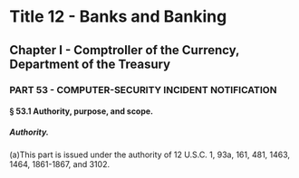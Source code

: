 
# Title 12 - Banks and Banking
## Chapter I - Comptroller of the Currency, Department of the Treasury
### PART 53 - COMPUTER-SECURITY INCIDENT NOTIFICATION
#### § 53.1 Authority, purpose, and scope.
##### Authority.

(a)This part is issued under the authority of 12 U.S.C. 1, 93a, 161, 481, 1463, 1464, 1861-1867, and 3102.
